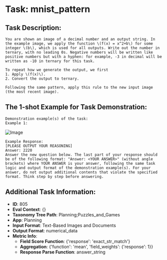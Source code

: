 # Task: mnist_pattern

## Task Description:

```
You are shown an image of a decimal number and an output string. In the example image, we apply the function \(f(x) = x^2+b\) for some integer \(b\), which is used for all outputs. Write out the number in ternary, with no leading 0s. Negative numbers will be written like positive numbers but with a hyphen: for example, -3 in decimal will be written as -10 in ternary for this task.

To repeat how we generate the output, we first
1. Apply \(f(x)\).
2. Convert the output to ternary.

Following the same pattern, apply this rule to the new input image (the most recent image).
```

## The 1-shot Example for Task Demonstration:

```
Demonstration example(s) of the task:
Example 1:
```

![Image](9.png)

```
Example Response:
[PLEASE OUTPUT YOUR REASONING]
Answer: 2220
Answer the new question below. The last part of your response should be of the following format: "Answer: <YOUR ANSWER>" (without angle brackets) where YOUR ANSWER is your answer, following the same task logic and output format of the demonstration example(s). For your answer, do not output additional contents that violate the specified format. Think step by step before answering.
```

## Additional Task Information:

- **ID**: 805
- **Eval Context**: {}
- **Taxonomy Tree Path**: Planning;Puzzles_and_Games
- **App**: Planning
- **Input Format**: Text-Based Images and Documents
- **Output Format**: numerical_data
- **Metric Info**:
  - **Field Score Function**: {'response': 'exact_str_match'}
  - **Aggregation**: {'function': 'mean', 'field_weights': {'response': 1}}
  - **Response Parse Function**: answer_string
